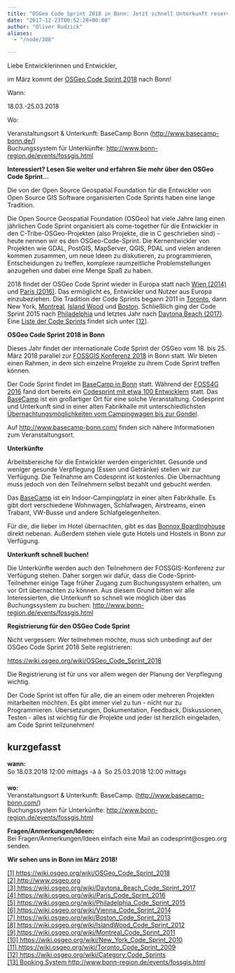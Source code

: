 ```yaml
---
title: "OSGeo Code Sprint 2018 in Bonn: Jetzt schnell Unterkunft reservieren!"
date: "2017-12-23T00:52:28+00:00"
author: "Oliver Rudzick"
aliases:
  - "/node/308"

---
```


<p>Liebe Entwicklerinnen und Entwickler,</p>

<p>im März kommt der <a href="https://wiki.osgeo.org/wiki/OSGeo_Code_Sprint_2018">OSGeo Code Sprint 2018</a> nach Bonn!</p>

<p>Wann:</p>

<p>18.03.-25.03.2018</p>

<p>Wo:</p>

<p>Veranstaltungsort &amp; Unterkunft: BaseCamp Bonn (<a href="http://www.basecamp-bonn.de/">http://www.basecamp-bonn.de/</a>)<br />
Buchungssystem für Unterkünfte: <a href="http://www.bonn-region.de/events/fossgis.html">http://www.bonn-region.de/events/fossgis.html</a></p>

<p><b>Interessiert? Lesen Sie weiter und erfahren Sie mehr über den OSGeo Code Sprint...</b></p>

<p>Die von der Open Source Geospatial Foundation für die Entwickler von Open Source GIS Software organisierten Code Sprints haben eine lange Tradition.</p>

<p>Die Open Source Geospatial Foundation (OSGeo) hat viele Jahre lang einen jährlichen Code Sprint organisiert als come-together für die Entwickler in den C-Tribe-OSGeo-Projekten (also Projekte, die in C geschrieben sind) - heute nennen wir es den OSGeo-Code-Sprint. Die Kernentwickler von Projekten wie GDAL, PostGIS, MapServer, QGIS, PDAL und vielen anderen kommen zusammen, um neue Ideen zu diskutieren, zu programmieren, Entscheidungen zu treffen, komplexe raumzeitliche Problemstellungen anzugehen und dabei eine Menge Spaß zu haben.</p>

<p>2018 findet der OSGeo Code Sprint wieder in Europa statt nach <a href="https://wiki.osgeo.org/wiki/Vienna_Code_Sprint_2014">Wien (2014)</a> und <a href="https://wiki.osgeo.org/wiki/Paris_Code_Sprint_2016">Paris (2016)</a>.  Das ermöglicht es, Entwickler und Nutzer aus Europa einzubeziehen. Die Tradition der Code Sprints begann 2011 in <a href="https://wiki.osgeo.org/wiki/Toronto_Code_Sprint_2009">Toronto</a>, dann <a href"https://wiki.osgeo.org/wiki/New_York_Code_Sprint_2010">New York</a>, <a href="https://wiki.osgeo.org/wiki/Montreal_Code_Sprint_2011">Montreal</a>, <a href="https://wiki.osgeo.org/wiki/IslandWood_Code_Sprint_2012">Island Wood</a> und <a href="https://wiki.osgeo.org/wiki/Boston_Code_Sprint_2013">Boston</a>. Schließlich ging der Code Sprint 2015 nach <a href="https://wiki.osgeo.org/wiki/Philadelphia_Code_Sprint_2015">Philadelphia</a> und letztes Jahr nach <a href="https://wiki.osgeo.org/wiki/Daytona_Beach_Code_Sprint_2017">Daytona Beach (2017)</a>. Eine <a href="https://wiki.osgeo.org/wiki/Category:Code_Sprints">Liste der Code Sprints</a> findet sich unter [<a href="#12">12</a>].</p>

<p><b>OSGeo Code Sprint 2018 in Bonn</b></p>
<hline />

<p>Dieses Jahr findet der internationale Code Sprint der OSGeo vom 18. bis 25. März 2018 parallel zur <a href="https://www.fossgis-konferenz.de/2018/">FOSSGIS Konferenz 2018</a> in Bonn statt. Wir bieten einen Rahmen, in dem sich einzelne Projekte zu ihrem Code Sprint treffen können.</p>

<p>Der Code Sprint findet im <a href="http://www.basecamp-bonn.de/">BaseCamp in Bonn</a> statt. Während der <a href="http://2016.foss4g.org/">FOSS4G 2016</a> fand dort bereits ein <a href="https://wiki.osgeo.org/wiki/FOSS4G_2016_Code_Sprint">Codesprint mit etwa 100 Entwicklern</a> statt. Das <a href="http://www.basecamp-bonn.de/">BaseCamp</a> ist ein großartiger Ort für eine solche Veranstaltung. Codesprint und Unterkunft sind in einer alten Fabrikhalle mit unterschiedlichsten <a href="http://www.basecamp-bonn.de/zimmer-hotel-bonn/">&Uuml;bernachtungsmöglichkeiten vom Campingwagen bis zur Gondel</a>.</p>

<p>Auf <a href="http://www.basecamp-bonn.com/">http://www.basecamp-bonn.com/</a> finden sich nähere Informationen zum Veranstaltungsort.</p>

<p><b>Unterkünfte</b></p>
<hline />
<p>Arbeitsbereiche für die Entwickler werden eingerichtet. Gesunde und weniger gesunde Verpflegung (Essen und Getränke) stellen wir zur Verfügung. Die Teilnahme am Codesprint ist kostenlos. Die &Uuml;bernachtung muss jedoch von den Teilnehmern selbst bezahlt und gebucht werden.</p>

<p>Das <a href="http://www.basecamp-bonn.com/">BaseCamp</a> ist ein Indoor-Campingplatz in einer alten Fabrikhalle. Es gibt dort verschiedene Wohnwagen, Schlafwagen, Airstreams, einen Trabant, VW-Busse und andere Schlafgelegenheiten.</p>

<p>Für die, die lieber im Hotel übernachten, gibt es das <a href="http://www.bonnox.de/de/">Bonnox Boardinghouse</a> direkt nebenan. Außerdem stehen viele gute Hotels und Hostels in Bonn zur Verfügung.</p>

<p><b>Unterkunft schnell buchen!</b></p>
<hline />
<p>Die Unterkünfte werden auch den Teilnehmern der FOSSGIS-Konferenz zur Verfügung stehen. Daher sorgen wir dafür, dass die Code-Sprint-Teilnehmer einige Tage früher Zugang zum Buchungssystem erhalten, um vor Ort übernachten zu können. Aus diesem Grund bitten wir alle Interessierten, die Unterkunft so schnell wie möglich über das Buchungssystem zu buchen: <a href="http://www.bonn-region.de/events/fossgis.html">http://www.bonn-region.de/events/fossgis.html</a></p>

<p><b>Registrierung für den OSGeo Code Sprint</b></p>
<hline />
<p>Nicht vergessen: Wer teilnehmen möchte, muss sich unbedingt auf der OSGeo Code Sprint 2018 Seite registrieren:</p>

<p><a href="https://wiki.osgeo.org/wiki/OSGeo_Code_Sprint_2018#Participants">https://wiki.osgeo.org/wiki/OSGeo_Code_Sprint_2018</a></p>

<p>Die Registrierung ist für uns vor allem wegen der Planung der Verpflegung wichtig.</p>

<p>Der Code Sprint ist offen für alle, die an einem oder mehreren Projekten mitarbeiten möchten. Es gibt immer viel zu tun - nicht nur zu Programmieren. &Uuml;bersetzungen, Dokumentation, Feedback, Diskussionen, Testen - alles ist wichtig für die Projekte und jeder ist herzlich eingeladen, am Code Sprint teilzunehmen!</p>

<h2>kurzgefasst</h2>

<p><b>wann:</b><br/>
  So 18.03.2018 12:00 mittags -â â  So 25.03.2018 12:00 mittags</p>
  
<p><b>wo:</b><br/>
  Veranstaltungsort &amp; Unterkunft: BaseCamp. (<a href="http://www.basecamp-bonn.com/">http://www.basecamp-bonn.com/</a>)<br/>
  Buchungssystem für Unterkünfte: <a href="http://www.bonn-region.de/events/fossgis.html">http://www.bonn-region.de/events/fossgis.html</a></p>

<p><b>Fragen/Anmerkungen/Ideen:</b><br/>
  Bei Fragen/Anmerkungen/Ideen einfach eine Mail an codesprint@osgeo.org senden.</p>

<p><b>Wir sehen uns in Bonn im März 2018!</b><br/>

<p>
<a id="1" href="https://wiki.osgeo.org/wiki/OSGeo_Code_Sprint_2018">[1] https://wiki.osgeo.org/wiki/OSGeo_Code_Sprint_2018</a><br/>
<a id="2" href="http://www.osgeo.org">[2] http://www.osgeo.org</a><br/>
<a id="3" href="https://wiki.osgeo.org/wiki/Daytona_Beach_Code_Sprint_2017">[3] https://wiki.osgeo.org/wiki/Daytona_Beach_Code_Sprint_2017</a><br/>
<a id="4" href="https://wiki.osgeo.org/wiki/Paris_Code_Sprint_2016">[4] https://wiki.osgeo.org/wiki/Paris_Code_Sprint_2016</a><br/>
<a id="5" href="https://wiki.osgeo.org/wiki/Philadelphia_Code_Sprint_2015">[5] https://wiki.osgeo.org/wiki/Philadelphia_Code_Sprint_2015</a><br/>
<a id="6" href="https://wiki.osgeo.org/wiki/Vienna_Code_Sprint_2014">[6] https://wiki.osgeo.org/wiki/Vienna_Code_Sprint_2014</a><br/>
<a id="7" href="https://wiki.osgeo.org/wiki/Boston_Code_Sprint_2013">[7] https://wiki.osgeo.org/wiki/Boston_Code_Sprint_2013</a><br/>
<a id="8" href="https://wiki.osgeo.org/wiki/IslandWood_Code_Sprint_2012">[8] https://wiki.osgeo.org/wiki/IslandWood_Code_Sprint_2012</a><br/>
<a id="9" href="https://wiki.osgeo.org/wiki/Montreal_Code_Sprint_2011">[9] https://wiki.osgeo.org/wiki/Montreal_Code_Sprint_2011</a><br/>
<a id="10" href="https://wiki.osgeo.org/wiki/New_York_Code_Sprint_2010">[10] https://wiki.osgeo.org/wiki/New_York_Code_Sprint_2010</a><br/>
<a id="11" href="https://wiki.osgeo.org/wiki/Toronto_Code_Sprint_2009">[11] https://wiki.osgeo.org/wiki/Toronto_Code_Sprint_2009</a><br/>
<a id="12" href="https://wiki.osgeo.org/wiki/Category:Code_Sprints">[12] https://wiki.osgeo.org/wiki/Category:Code_Sprints</a><br/>
<a id="13" href="http://www.bonn-region.de/events/fossgis.html">[13] Booking System http://www.bonn-region.de/events/fossgis.html</a></p>
